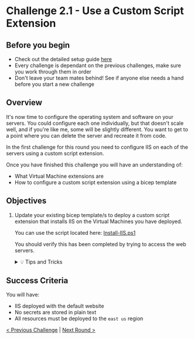 # Challenge 2.1 - Use a Custom Script Extension

## Before you begin

* Check out the detailed setup guide [here](Setup/readme.md)
* Every challenge is dependant on the previous challenges, make sure you work through them in order
* Don't leave your team mates behind! See if anyone else needs a hand before you start a new challenge

## Overview

It's now time to configure the operating system and software on your servers. You could configure each one individually, but that doesn't scale well, and if you're like me, some will be slightly different. You want to get to a point where you can delete the server and recreate it from code.

In the first challenge for this round you need to configure IIS on each of the servers using a custom script extension.

Once you have finished this challenge you will have an understanding of:

* What Virtual Machine extensions are
* How to configure a custom script extension using a bicep template

## Objectives

1. Update your existing bicep template/s to deploy a custom script extension that installs IIS on the Virtual Machines you have deployed.

    You can use the script located here: [Install-IIS.ps1](Install-IIS.ps1)

    You should verify this has been completed by trying to access the web servers.

    <details>
    <summary>💡 Tips and Tricks</summary>
    <ul>
        <li>Can Visual Studio Code make it easier?</li>
    </ul>
    </details>

## Success Criteria

You will have:
 - IIS deployed with the default website
 - No secrets are stored in plain text
 - All resources must be deployed to the `east us` region

[< Previous Challenge](../1.6/readme.md) | [Next Round >](../2.2/readme.md)